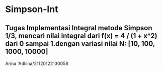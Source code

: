 # Simpson-Int
## Tugas Implementasi Integral metode Simpson 1/3, mencari nilai integral dari f(x) = 4 / (1 + x^2) dari 0 sampai 1.dengan variasi nilai N: [10, 100, 1000, 10000] 

Arina 'Adliina/21120122130058
